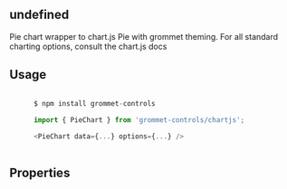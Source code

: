 ## undefined
Pie chart wrapper to chart.js Pie with grommet theming.
       For all standard charting options, consult the chart.js docs
      

## Usage

```javascript

      $ npm install grommet-controls
 
      import { PieChart } from 'grommet-controls/chartjs';

      <PieChart data={...} options={...} />
    
```

## Properties

  